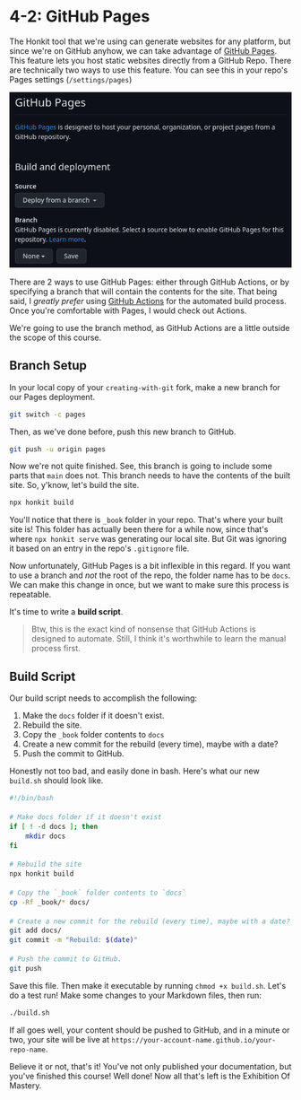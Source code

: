 # 4-2: GitHub Pages

The Honkit tool that we're using can generate websites for any platform, but since we're on GitHub anyhow, we can take advantage of [GitHub Pages](https://pages.github.com). This feature lets you host static websites directly from a GitHub Repo. There are technically two ways to use this feature. You can see this in your repo's Pages settings (`/settings/pages`)

![GitHub Pages](/img/git-pages-1.png)

There are 2 ways to use GitHub Pages: either through GitHub Actions, or by specifying a branch that will contain the contents for the site. That being said, I _greatly prefer_ using [GitHub Actions](https://docs.github.com/en/actions) for the automated build process. Once you're comfortable with Pages, I would check out Actions.

We're going to use the branch method, as GitHub Actions are a little outside the scope of this course.

## Branch Setup

In your local copy of your `creating-with-git` fork, make a new branch for our Pages deployment.

```bash
git switch -c pages
```

Then, as we've done before, push this new branch to GitHub.

```bash
git push -u origin pages
```

Now we're not quite finished. See, this branch is going to include some parts that `main` does not. This branch needs to have the contents of the built site. So, y'know, let's build the site.


```bash
npx honkit build
```

You'll notice that there is `_book` folder in your repo. That's where your built site is! This folder has actually been there for a while now, since that's where `npx honkit serve` was generating our local site. But Git was ignoring it based on an entry in the repo's `.gitignore` file.

Now unfortunately, GitHub Pages is a bit inflexible in this regard. If you want to use a branch and _not_ the root of the repo, the folder name has to be `docs`. We can make this change in once, but we want to make sure this process is repeatable. 

It's time to write a **build script**.

> Btw, this is the exact kind of nonsense that GitHub Actions is designed to automate. Still, I think it's worthwhile to learn the manual process first.

## Build Script

Our build script needs to accomplish the following:

1. Make the `docs` folder if it doesn't exist.
2. Rebuild the site.
3. Copy the `_book` folder contents to `docs`
4. Create a new commit for the rebuild (every time), maybe with a date?
5. Push the commit to GitHub.

Honestly not too bad, and easily done in bash. Here's what our new `build.sh` should look like.

```bash
#!/bin/bash

# Make docs folder if it doesn't exist
if [ ! -d docs ]; then
    mkdir docs
fi

# Rebuild the site
npx honkit build

# Copy the `_book` folder contents to `docs`
cp -Rf _book/* docs/

# Create a new commit for the rebuild (every time), maybe with a date?
git add docs/
git commit -m "Rebuild: $(date)"

# Push the commit to GitHub.
git push
```

Save this file. Then make it executable by running `chmod +x build.sh`. Let's do a test run! Make some changes to your Markdown files, then run:

```bash
./build.sh
```

If all goes well, your content should be pushed to GitHub, and in a minute or two, your site will be live at `https://your-account-name.github.io/your-repo-name`.

Believe it or not, that's it! You've not only published your documentation, but you've finished this course! Well done! Now all that's left is the Exhibition Of Mastery.
